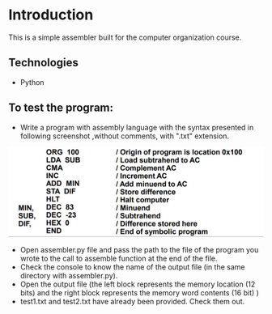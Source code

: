 # Introduction 
This is a simple assembler built for the computer organization course.

## Technologies
- Python 
## To test the program:

- Write a program with assembly language with the syntax presented in following screenshot ,without comments, with ".txt" extension.

![assembly text](assembly.jpg)
- Open assembler.py file and pass the path to the file of the program you wrote to the call to assemble function at the end of the file.
- Check the console to know the name of the output file (in the same directory with assembler.py).
- Open the output file (the left block represents the memory location (12 bits) and the right block represents the memory word contents (16 bit) )
- test1.txt and test2.txt have already been provided. Check them out.
